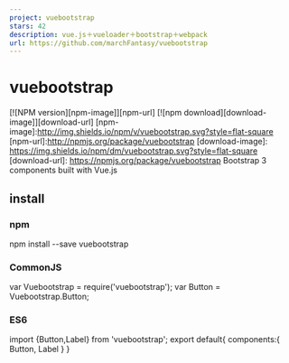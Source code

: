 ```yaml
---
project: vuebootstrap
stars: 42
description: vue.js＋vueloader＋bootstrap＋webpack
url: https://github.com/marchFantasy/vuebootstrap
---
```


vuebootstrap
============

\[!\[NPM version\]\[npm-image\]\]\[npm-url\] \[!\[npm download\]\[download-image\]\]\[download-url\] \[npm-image\]:http://img.shields.io/npm/v/vuebootstrap.svg?style=flat-square \[npm-url\]:http://npmjs.org/package/vuebootstrap \[download-image\]: https://img.shields.io/npm/dm/vuebootstrap.svg?style=flat-square \[download-url\]: https://npmjs.org/package/vuebootstrap Bootstrap 3 components built with Vue.js

install
-------

### npm

npm install --save vuebootstrap

### CommonJS

var Vuebootstrap \= require('vuebootstrap');
var Button \= Vuebootstrap.Button;

### ES6

import {Button,Label} from 'vuebootstrap';
export default{
  components:{
    Button,
    Label
  }
}
